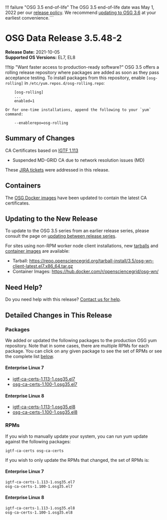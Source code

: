!!! failure "OSG 3.5 end-of-life"
    The OSG 3.5 end-of-life date was May 1, 2022 per our
    [release policy](https://opensciencegrid.org/technology/policy/release-series/).
    We recommend
    [updating to OSG 3.6](https://opensciencegrid.org/docs/release/updating-to-osg-36/)
    at your earliest convenience.```

OSG Data Release 3.5.48-2
=========================

**Release Date:** 2021-10-05    
**Supported OS Versions:** EL7, EL8

!!!tip "Want faster access to production-ready software?"
    OSG 3.5 offers a rolling release repository where packages are added as soon as they pass acceptance testing.
    To install packages from this repository, enable `[osg-rolling]` in `/etc/yum.repos.d/osg-rolling.repo`:

        [osg-rolling]
        ...
        enabled=1

    Or for one-time installations, append the following to your `yum` command:

        --enablerepo=osg-rolling

Summary of Changes
------------------

CA Certificates based on [IGTF 1.113](http://dist.eugridpma.info/distribution/igtf/current/CHANGES)

-   Suspended MD-GRID CA due to network resolution issues (MD)


These [JIRA tickets](https://opensciencegrid.atlassian.net/issues/?jql=project%20%3D%20SOFTWARE%20AND%20fixVersion%20%3D%203.5.48-2%20ORDER%20BY%20priority%20DESC%2C%20key%20DESC) were addressed in this release.

Containers
----------

The [OSG Docker images](https://hub.docker.com/u/opensciencegrid/) have been updated to contain the latest CA certificates.

Updating to the New Release
---------------------------

To update to the OSG 3.5 series from an earlier release series, please consult the page on
[updating between release series](../updating-to-osg-35.md).

For sites using non-RPM worker node client installations, new [tarballs](../../worker-node/install-wn-tarball.md) and
[container images](../../worker-node/using-wn-containers.md) are available:

- Tarball: <https://repo.opensciencegrid.org/tarball-install/3.5/osg-wn-client-latest.el7.x86_64.tar.gz>
- Container Images: <https://hub.docker.com/r/opensciencegrid/osg-wn/>

Need Help?
----------

Do you need help with this release? [Contact us for help](../../common/help.md).

Detailed Changes in This Release
--------------------------------

### Packages

We added or updated the following packages to the production OSG yum repository.
Note that in some cases, there are multiple RPMs for each package.
You can click on any given package to see the set of RPMs or see the complete list [below](#rpms).

#### Enterprise Linux 7

-   [igtf-ca-certs-1.113-1.osg35.el7](https://koji.chtc.wisc.edu/koji/search?match=glob&type=build&terms=igtf-ca-certs-1.113-1.osg35.el7)
-   [osg-ca-certs-1.100-1.osg35.el7](https://koji.chtc.wisc.edu/koji/search?match=glob&type=build&terms=osg-ca-certs-1.100-1.osg35.el7)

#### Enterprise Linux 8

-   [igtf-ca-certs-1.113-1.osg35.el8](https://koji.chtc.wisc.edu/koji/search?match=glob&type=build&terms=igtf-ca-certs-1.113-1.osg35.el8)
-   [osg-ca-certs-1.100-1.osg35.el8](https://koji.chtc.wisc.edu/koji/search?match=glob&type=build&terms=osg-ca-certs-1.100-1.osg35.el8)

### RPMs

If you wish to manually update your system, you can run yum update against the following packages:

    igtf-ca-certs osg-ca-certs 

If you wish to only update the RPMs that changed, the set of RPMs is:

#### Enterprise Linux 7

``` file
igtf-ca-certs-1.113-1.osg35.el7
osg-ca-certs-1.100-1.osg35.el7
```

#### Enterprise Linux 8

``` file
igtf-ca-certs-1.113-1.osg35.el8
osg-ca-certs-1.100-1.osg35.el8
```

